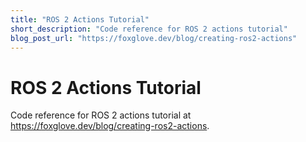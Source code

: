 ```yaml
---
title: "ROS 2 Actions Tutorial"
short_description: "Code reference for ROS 2 actions tutorial"
blog_post_url: "https://foxglove.dev/blog/creating-ros2-actions"
---
```


# ROS 2 Actions Tutorial

Code reference for ROS 2 actions tutorial at https://foxglove.dev/blog/creating-ros2-actions.
